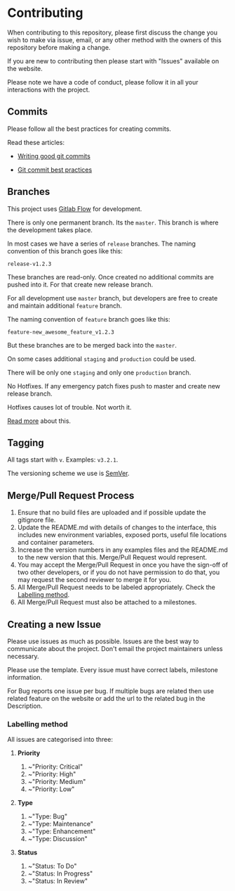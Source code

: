 # Contributing

When contributing to this repository, please first discuss the change you wish
to make via issue, email, or any other method with the owners of this repository
before making a change.

If you are new to contributing then please start with "Issues" available on the
website.

Please note we have a code of conduct, please follow it in all your interactions
with the project.

## Commits

Please follow all the best practices for creating commits.

Read these articles:

- [Writing good git commits]

- [Git commit best practices]

## Branches

This project uses [Gitlab Flow] for development.

There is only one permanent branch. Its the `master`.
This branch is where the development takes place.

In most cases we have a series of `release` branches. The naming convention of
this branch goes like this:

  `release-v1.2.3`

These branches are read-only. Once created no additional commits are pushed into
it. For that create new release branch.

For all development use `master` branch, but developers are free to create and
maintain additional `feature` branch.

The naming convention of `feature` branch goes like this:

  `feature-new_awesome_feature_v1.2.3`

But these branches are to be merged back into the `master`.

On some cases additional `staging` and `production` could be used.

There will be only one `staging` and only one `production` branch.

No Hotfixes. If any emergency patch fixes push to master and create new release
branch.

Hotfixes causes lot of trouble. Not worth it.

[Read more][Gitlab Flow] about this.

## Tagging

All tags start with `v`.
Examples: `v3.2.1`.

The versioning scheme we use is [SemVer].

## Merge/Pull Request Process

1. Ensure that no build files are uploaded and if possible update the
gitignore file.
2. Update the README.md with details of changes to the interface, this includes
new environment variables, exposed ports, useful file locations and container
parameters.
3. Increase the version numbers in any examples files and the README.md to the
new version that this. Merge/Pull Request would represent.
4. You may accept the Merge/Pull Request in once you have the sign-off of two other
developers, or if you do not have permission to do that, you may request the
second reviewer to merge it for you.
5. All Merge/Pull Request needs to be labeled appropriately. Check the [Labelling method].
6. All Merge/Pull Request must also be attached to a milestones.

## Creating a new Issue

Please use issues as much as possible. Issues are the best way to communicate
about the project. Don't email the project maintainers unless necessary.

Please use the template. Every issue must have correct labels, milestone
information.

For Bug reports one issue per bug. If multiple bugs are related then use related
feature on the website or add the url to the related bug in the Description.

### Labelling method
All issues are categorised into three:

1. **Priority**
    1. ~"Priority: Critical"
    2. ~"Priority: High"
    3. ~"Priority: Medium"
    4. ~"Priority: Low"

2. **Type**
    1. ~"Type: Bug"
    2. ~"Type: Maintenance"
    3. ~"Type: Enhancement"
    4. ~"Type: Discussion"

3. **Status**
    1. ~"Status: To Do"
    2. ~"Status: In Progress"
    3. ~"Status: In Review"

[Labelling method]: (#labelling-method)

[SemVer]:http://semver.org/
[Gitlab Flow]:https://docs.gitlab.com/ee/workflow/gitlab_flow.html

[Writing good git commits]:https://tbaggery.com/2008/04/19/a-note-about-git-commit-messages.html
[Git commit best practices]:https://github.com/trein/dev-best-practices/wiki/Git-Commit-Best-Practices
